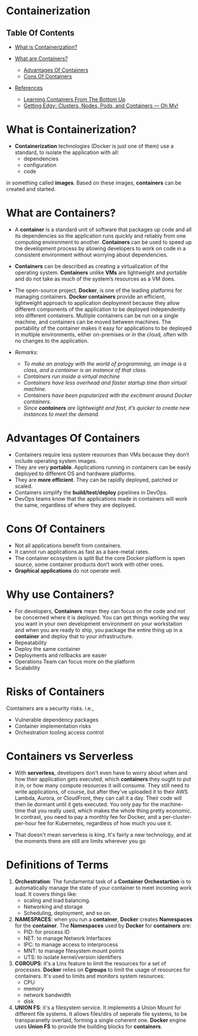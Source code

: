 # Containerization

## Table Of Contents
- [What is Containerization?](#What-is-Containerization?)
- [What are Containers?](#What-are-Containers?)
    - [Advantages Of Containers](#Advantages-Of-Containers)
    - [Cons Of Containers](#Cons-Of-Containers)

- [References]()
    - [Learning Containers From The Bottom Up](https://t.co/gZt4N8OL0E)
    - [Getting Edgy: Clusters, Nodes, Pods, and Containers — Oh My!](https://blog.getambassador.io/getting-edgy-clusters-nodes-pods-and-containers-oh-my-f363fe4cf0c0)

# What is Containerization?
* __Containerization__ technologies (Docker is just one of them) use a standard, to isolate the application with all:
    - dependencies
    - configuration
    - code

in something called __images__. Based on these images, __containers__ can be created and started.

# What are Containers?
* A __container__ is a standard unit of software that packages up code and all its dependencies so the application runs quickly and reliably from one computing environment to another. __Containers__ can be used to speed up the development process by allowing developers to work on code in a consistent environment without worrying about dependencies.

* __Containers__ can be described as creating a virtualization of the operating system. __Containers__ unlike __VMs__ are lightweight and portable and do not take as much of the system’s resources as a VM does.

* The open-source project, __Docker__, is one of the leading platforms for managing containers. __Docker containers__ provide an efficient, lightweight approach to application deployment because they allow different components of the application to be deployed independently into different containers. Multiple containers can be run on a single machine, and containers can be moved between machines. The portability of the container makes it easy for applications to be deployed in multiple environments, either on-premises or in the cloud, often with no changes to the application.

* _Remarks_:
    * _To make an analogy with the world of programming, an image is a class, and a container is an instance of that class._
    * _Containers run inside a virtual machine_
    * _Containers have less overhead and faster startup time than virtual machine._
    * _Containers have been popularized with the excitment around Docker containers._
    * _Since __containers__ are lightweight and fast, it’s quicker to create new instances to meet the demand._

# Advantages Of Containers
* Containers require less system resources than VMs because they don’t include operating system images.
* They are very __portable__. Applications running in containers can be easily deployed to different OS and hardware platforms.
* They are __more efficient__. They can be rapidly deployed, patched or scaled.
* Containers simplify the __build/test/deploy__ pipelines in DevOps.
* DevOps teams know that the applications made in containers will work the same, regardless of where they are deployed.

# Cons Of Containers
* Not all applications benefit from containers.
* It cannot run applications as fast as a bare-metal rates.
* The container ecosystem is split But the core Docker platform is open source, some container products don’t work with other ones.
* __Graphical applications__ do not operate well.

# Why use Containers?
* For developers, __Containers__ mean they can focus on the code and not be concerned where it is deployed. You can get things working the way you want in your own development environment on your workstation and when you are ready to ship, you package the entire thing  up in a __container__ and deploy that to your infrastructure.
* Repeatability
* Deploy the same container
* Deployments and rollbacks are easier
* Operations Team can focus more on the platform
* Scalability

# Risks of Containers
Comtainers are a security risks. i.e.,
* Vulnerable dependency packages
* Container implementation risks
* Orchestration tooling access control

# Containers vs Serverless
* With __serverless__, developers don't even have to worry about when and how their application gets executed, which __containers__ they ought to put it in, or how many compute resources it will consume. They still need to write applications, of course, but after they've uploaded it to their AWS Lambda, Aurora, or CloudFront, they can call it a day. Their code will then lie dormant until it gets executed. You only pay for the machine-time that you really used, which makes the whole thing pretty economic. In contrast, you need to pay a monthly fee for Docker, and a per-cluster-per-hour fee for Kubernetes, regardless of how much you use it.

* That doesn't mean serverless is king. It's fairly a new technology, and at the moments there are still are limits wherever you go

# Definitions of Terms
1. __Orchestration__: The fundamental task of a __Container Orchestartion__ is to automatically manage the state of your container to meet incoming work load. It covers things like: 
    * scaling and load balancing.
    * Networking and storage
    * Scheduling, deployment, and so on.
1. __NAMESPACES__: when you run a __container__, __Docker__ creates __Namespaces__ for the __container__. The __Namespaces__ used by __Docker__ for __containers__ are:
    * PID: for process ID
    * NET: to manage Network Interfaces
    * IPC: to manage access to interprocess
    * MNT: to manage filesystem mount points
    * UTS: to isolate kernel/version identifiers
2. __CGROUPS__: it's a Linx feature to limit the resources for a set of processes. __Docker__ relies on __Cgroups__ to limit the usage of resources for containers. It's used to limits and monitors system resources:
    * CPU
    * memory
    * network bandwidth
    * disk
3. __UNION FS__: it's a filesystem service. It implements a Union Mount for different file systems. It allows files/dirs of seperate file systems, to be transparanetly overlaid, forming a single coherent one. __Docker__ engine uses __Union FS__ to provide the building blocks for __containers__.